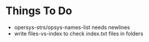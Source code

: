 Things To Do
============

* opersys-strs/opsys-names-list needs newlines
* write files-vs-index to check index.txt files in folders
